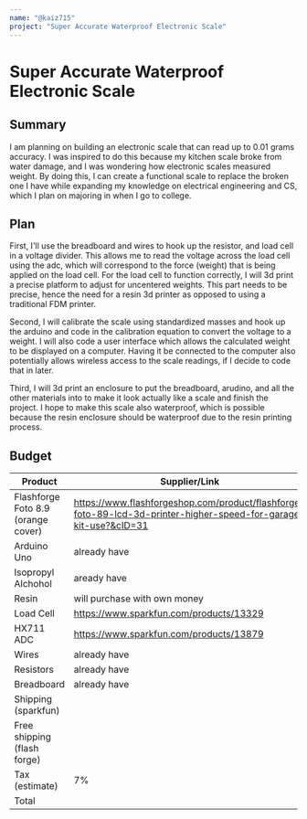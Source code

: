 ```yaml
---
name: "@kaiz715"
project: "Super Accurate Waterproof Electronic Scale"
---
```


# Super Accurate Waterproof Electronic Scale

## Summary

I am planning on building an electronic scale that can read up to 0.01 grams accuracy. I was inspired to do this because my kitchen scale broke from water damage, and I was wondering how electronic scales measured weight. By doing this, I can create a functional scale to replace the broken one I have while expanding my knowledge on electrical engineering and CS, which I plan on majoring in when I go to college.

## Plan

First, I'll use the breadboard and wires to hook up the resistor, and load cell in a voltage divider. This allows me to read the voltage across the load cell using the adc, which will correspond to the force (weight) that is being applied on the load cell. For the load cell to function correctly, I will 3d print a precise platform to adjust for uncentered weights. This part needs to be precise, hence the need for a resin 3d printer as opposed to using a traditional FDM printer. 

Second, I will calibrate the scale using standardized masses and hook up the arduino and code in the calibration equation to convert the voltage to a weight. I will also code a user interface which allows the calculated weight to be displayed on a computer. Having it be connected to the computer also potentially allows wireless access to the scale readings, if I decide to code that in later.

Third, I will 3d print an enclosure to put the breadboard, arudino, and all the other materials into to make it look actually like a scale and finish the project. I hope to make this scale also waterproof, which is possible because the resin enclosure should be waterproof due to the resin printing process.

## Budget

| Product         | Supplier/Link                         | Cost   |
| --------------- | ------------------------------------- | ------ |
| Flashforge Foto 8.9 (orange cover)   | https://www.flashforgeshop.com/product/flashforge-foto-89-lcd-3d-printer-higher-speed-for-garage-kit-use?&cID=31 | $199.99  |
| Arduino Uno | already have  | $0.00 |
| Isopropyl Alchohol | aready have|$0.00 |
| Resin | will purchase with own money |$0.00 |
| Load Cell | https://www.sparkfun.com/products/13329 | $9.50 |
| HX711 ADC | https://www.sparkfun.com/products/13879 | $10.95 |
| Wires | already have | $0.00 |
| Resistors | already have | $0.00 |
| Breadboard | already have | $0.00 |
| Shipping (sparkfun) | | $11.81 |
| Free shipping (flash forge)| |
| Tax (estimate) | 7%| $16.26|
| Total           |                                       | $248.51 |
